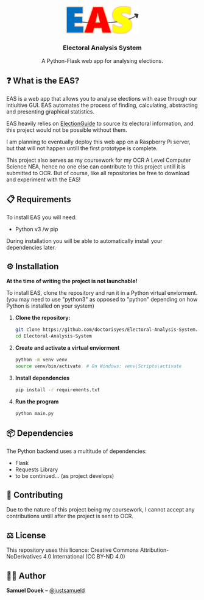 <p align="center">
    <img src="resources/images/easLogo.png" style="width: 20vw">
</p>

<h3 align="center">Electoral Analysis System</h3>

<p align="center">
A Python-Flask web app for analysing elections.
</p>

## ❓ What is the EAS?
EAS is a web app that allows you to analyse elections with ease through our intiuitive GUI. EAS automates the process of finding, calculating, abstracting and presenting graphical statistics.

EAS heavily relies on <a href="https://www.electionguide.org">ElectionGuide</a> to source its electoral information, and this project would not be possible without them.

I am planning to eventually deploy this web app on a Raspberry Pi server, but that will not happen untill the first prototype is complete.

This project also serves as my coursework for my OCR A Level Computer Science NEA, hence no one else can contribute to this project untill it is submitted to OCR. But of course, like all repositories be free to download and experiment with the EAS!

## 📋 Requirements
To install EAS you will need:
- Python v3 /w pip

During installation you will be able to automatically install your dependencies later.

## ⚙️ Installation
**At the time of writing the project is not launchable!**

To install EAS, clone the repository and run it in a Python virtual enviorment. (you may need to use "python3" as opposed to "python" depending on how Python is installed on your system)

1. **Clone the repository:**

   ```bash
   git clone https://github.com/doctorisyes/Electoral-Analysis-System.git
   cd Electoral-Analysis-System
2. **Create and activate a virtual enviorment**

    ```bash
    python -m venv venv
    source venv/bin/activate  # On Windows: venv\Scripts\activate
3. **Install dependencies**

    ```bash
    pip install -r requirements.txt
4. **Run the program**

    ```bash
    python main.py
## 📦 Dependencies
The Python backend uses a multitude of dependencies:
- Flask
- Requests Library
- to be continued... (as project develops)

## 🤝 Contributing
Due to the nature of this project being my coursework, I cannot accept any contributions untill after the project is sent to OCR.

## ⚖️ License
This repository uses this licence: Creative Commons Attribution-NoDerivatives 4.0 International (CC BY-ND 4.0)
## 🧑‍💻 Author
**Samuel Douek** – [@justsamueld](https://github.com/doctorisyes)
